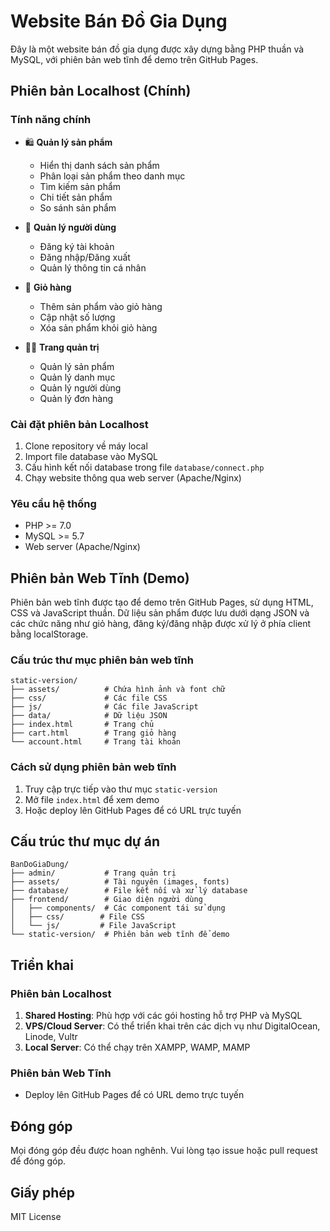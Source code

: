 # Website Bán Đồ Gia Dụng

Đây là một website bán đồ gia dụng được xây dựng bằng PHP thuần và MySQL, với phiên bản web tĩnh để demo trên GitHub Pages.

## Phiên bản Localhost (Chính)

### Tính năng chính

- 🛍️ **Quản lý sản phẩm**
  - Hiển thị danh sách sản phẩm
  - Phân loại sản phẩm theo danh mục
  - Tìm kiếm sản phẩm
  - Chi tiết sản phẩm
  - So sánh sản phẩm

- 👤 **Quản lý người dùng**
  - Đăng ký tài khoản
  - Đăng nhập/Đăng xuất
  - Quản lý thông tin cá nhân

- 🛒 **Giỏ hàng**
  - Thêm sản phẩm vào giỏ hàng
  - Cập nhật số lượng
  - Xóa sản phẩm khỏi giỏ hàng

- 👨‍💼 **Trang quản trị**
  - Quản lý sản phẩm
  - Quản lý danh mục
  - Quản lý người dùng
  - Quản lý đơn hàng

### Cài đặt phiên bản Localhost

1. Clone repository về máy local
2. Import file database vào MySQL
3. Cấu hình kết nối database trong file `database/connect.php`
4. Chạy website thông qua web server (Apache/Nginx)

### Yêu cầu hệ thống

- PHP >= 7.0
- MySQL >= 5.7
- Web server (Apache/Nginx)

## Phiên bản Web Tĩnh (Demo)

Phiên bản web tĩnh được tạo để demo trên GitHub Pages, sử dụng HTML, CSS và JavaScript thuần. Dữ liệu sản phẩm được lưu dưới dạng JSON và các chức năng như giỏ hàng, đăng ký/đăng nhập được xử lý ở phía client bằng localStorage.

### Cấu trúc thư mục phiên bản web tĩnh

```
static-version/
├── assets/          # Chứa hình ảnh và font chữ
├── css/             # Các file CSS
├── js/              # Các file JavaScript
├── data/            # Dữ liệu JSON
├── index.html       # Trang chủ
├── cart.html        # Trang giỏ hàng
└── account.html     # Trang tài khoản
```

### Cách sử dụng phiên bản web tĩnh

1. Truy cập trực tiếp vào thư mục `static-version`
2. Mở file `index.html` để xem demo
3. Hoặc deploy lên GitHub Pages để có URL trực tuyến

## Cấu trúc thư mục dự án

```
BanDoGiaDung/
├── admin/           # Trang quản trị
├── assets/          # Tài nguyên (images, fonts)
├── database/        # File kết nối và xử lý database
├── frontend/        # Giao diện người dùng
│   ├── components/  # Các component tái sử dụng
│   ├── css/        # File CSS
│   └── js/         # File JavaScript
└── static-version/  # Phiên bản web tĩnh để demo
```

## Triển khai

### Phiên bản Localhost
1. **Shared Hosting**: Phù hợp với các gói hosting hỗ trợ PHP và MySQL
2. **VPS/Cloud Server**: Có thể triển khai trên các dịch vụ như DigitalOcean, Linode, Vultr
3. **Local Server**: Có thể chạy trên XAMPP, WAMP, MAMP

### Phiên bản Web Tĩnh
- Deploy lên GitHub Pages để có URL demo trực tuyến

## Đóng góp

Mọi đóng góp đều được hoan nghênh. Vui lòng tạo issue hoặc pull request để đóng góp.

## Giấy phép

MIT License 